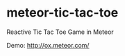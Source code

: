 meteor-tic-tac-toe
==================

Reactive Tic Tac Toe Game in Meteor

Demo: http://ox.meteor.com/
